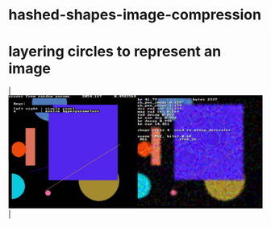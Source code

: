 # hashed-shapes-image-compression

layering circles to represent an image
====================================================================================================
| ![aa dots][dots image] |

[dots image]:               hsf.jpg

